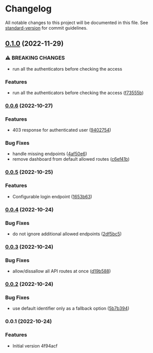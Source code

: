 # Changelog

All notable changes to this project will be documented in this file. See [standard-version](https://github.com/conventional-changelog/standard-version) for commit guidelines.

## [0.1.0](https://github.com/DataShades/ckanext-vip-portal/compare/v0.0.6...v0.1.0) (2022-11-29)


### ⚠ BREAKING CHANGES

* run all the authenticators before checking the access

### Features

* run all the authenticators before checking the access ([f73555b](https://github.com/DataShades/ckanext-vip-portal/commit/f73555b2dad9394ab1adea02f4a727dc1da0cb33))

### [0.0.6](https://github.com/DataShades/ckanext-vip-portal/compare/v0.0.5...v0.0.6) (2022-10-27)


### Features

* 403 response for authenticated user ([9402754](https://github.com/DataShades/ckanext-vip-portal/commit/9402754977fcc085286ca7b07015b0e5d1e20f87))


### Bug Fixes

* handle missing endpoints ([4af50e6](https://github.com/DataShades/ckanext-vip-portal/commit/4af50e626c8177ce60d86f00482cbe5c3e79f3f7))
* remove dashboard from default allowed routes ([c6ef41b](https://github.com/DataShades/ckanext-vip-portal/commit/c6ef41b2008b03c2c1b979f23696c38d9b8992fb))

### [0.0.5](https://github.com/DataShades/ckanext-vip-portal/compare/v0.0.4...v0.0.5) (2022-10-25)


### Features

* Configurable login endpoint ([1653b63](https://github.com/DataShades/ckanext-vip-portal/commit/1653b63fb19e895aae425d5ca9a8632c0641dd3f))

### [0.0.4](https://github.com/DataShades/ckanext-vip-portal/compare/v0.0.3...v0.0.4) (2022-10-24)


### Bug Fixes

* do not ignore additional allowed endpoints ([2df5bc5](https://github.com/DataShades/ckanext-vip-portal/commit/2df5bc5a30dddcb67fc55e2baab4440df09b7e67))

### [0.0.3](https://github.com/DataShades/ckanext-vip-portal/compare/v0.0.2...v0.0.3) (2022-10-24)


### Bug Fixes

* allow/dissallow all API routes at once ([d19b588](https://github.com/DataShades/ckanext-vip-portal/commit/d19b5888a7bdea84a6ee48472aa2b5bfec9fb7f1))

### [0.0.2](https://github.com/DataShades/ckanext-vip-portal/compare/v0.0.1...v0.0.2) (2022-10-24)


### Bug Fixes

* use default identifier only as a fallback option ([5b7b394](https://github.com/DataShades/ckanext-vip-portal/commit/5b7b39492b5c705ad009837705579bceab3c9289))

### 0.0.1 (2022-10-24)


### Features

* Initial version 4f94acf
